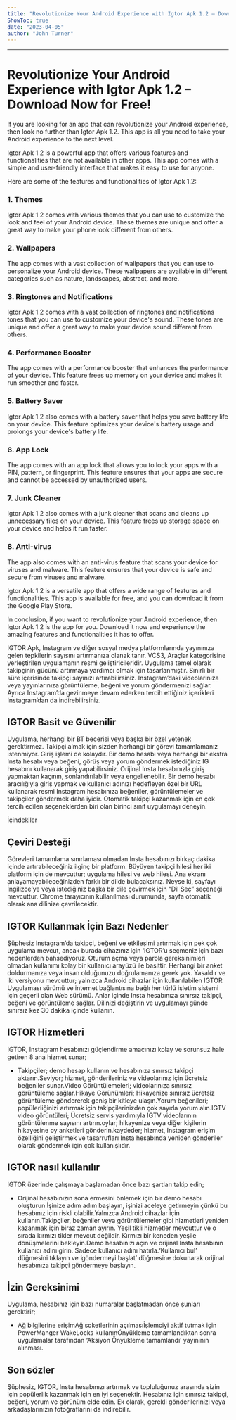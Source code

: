 ```yaml
---
title: "Revolutionize Your Android Experience with Igtor Apk 1.2 – Download Now for Free!"
ShowToc: true 
date: "2023-04-05"
author: "John Turner"
---
```

*****
# Revolutionize Your Android Experience with Igtor Apk 1.2 – Download Now for Free!

If you are looking for an app that can revolutionize your Android experience, then look no further than Igtor Apk 1.2. This app is all you need to take your Android experience to the next level.

Igtor Apk 1.2 is a powerful app that offers various features and functionalities that are not available in other apps. This app comes with a simple and user-friendly interface that makes it easy to use for anyone.

Here are some of the features and functionalities of Igtor Apk 1.2:

### 1. Themes

Igtor Apk 1.2 comes with various themes that you can use to customize the look and feel of your Android device. These themes are unique and offer a great way to make your phone look different from others.

### 2. Wallpapers

The app comes with a vast collection of wallpapers that you can use to personalize your Android device. These wallpapers are available in different categories such as nature, landscapes, abstract, and more.

### 3. Ringtones and Notifications

Igtor Apk 1.2 comes with a vast collection of ringtones and notifications tones that you can use to customize your device's sound. These tones are unique and offer a great way to make your device sound different from others.

### 4. Performance Booster

The app comes with a performance booster that enhances the performance of your device. This feature frees up memory on your device and makes it run smoother and faster.

### 5. Battery Saver

Igtor Apk 1.2 also comes with a battery saver that helps you save battery life on your device. This feature optimizes your device's battery usage and prolongs your device's battery life.

### 6. App Lock

The app comes with an app lock that allows you to lock your apps with a PIN, pattern, or fingerprint. This feature ensures that your apps are secure and cannot be accessed by unauthorized users.

### 7. Junk Cleaner

Igtor Apk 1.2 also comes with a junk cleaner that scans and cleans up unnecessary files on your device. This feature frees up storage space on your device and helps it run faster.

### 8. Anti-virus

The app also comes with an anti-virus feature that scans your device for viruses and malware. This feature ensures that your device is safe and secure from viruses and malware.

Igtor Apk 1.2 is a versatile app that offers a wide range of features and functionalities. This app is available for free, and you can download it from the Google Play Store.

In conclusion, if you want to revolutionize your Android experience, then Igtor Apk 1.2 is the app for you. Download it now and experience the amazing features and functionalities it has to offer.


IGTOR Apk, Instagram ve diğer sosyal medya platformlarında yayınınıza gelen tepkilerin sayısını artırmanıza olanak tanır. VCS3, Araçlar kategorisine yerleştirilen uygulamanın resmi geliştiricileridir. Uygulama temel olarak takipçinin gücünü artırmaya yardımcı olmak için tasarlanmıştır. Sınırlı bir süre içerisinde takipçi sayınızı artırabilirsiniz. Instagram’daki videolarınıza veya yayınlarınıza görüntüleme, beğeni ve yorum göndermenizi sağlar. Ayrıca Instagram’da gezinmeye devam ederken tercih ettiğiniz içerikleri Instagram’dan da indirebilirsiniz.
 
## IGTOR Basit ve Güvenilir
 
Uygulama, herhangi bir BT becerisi veya başka bir özel yetenek gerektirmez. Takipçi almak için sizden herhangi bir görevi tamamlamanız istenmiyor. Giriş işlemi de kolaydır. Bir demo hesabı veya herhangi bir ekstra Insta hesabı veya beğeni, görüş veya yorum göndermek istediğiniz IG hesabını kullanarak giriş yapabilirsiniz. Orijinal Insta hesabınızla giriş yapmaktan kaçının, sonlandırılabilir veya engellenebilir. Bir demo hesabı aracılığıyla giriş yapmak ve kullanıcı adınızı hedefleyen özel bir URL kullanarak resmi Instagram hesabınıza beğeniler, görüntülemeler ve takipçiler göndermek daha iyidir. Otomatik takipçi kazanmak için en çok tercih edilen seçeneklerden biri olan birinci sınıf uygulamayı deneyin.
 
İçindekiler
 
## Çeviri Desteği
 
Görevleri tamamlama sınırlaması olmadan Insta hesabınızı birkaç dakika içinde artırabileceğiniz ilginç bir platform. Büyüyen takipçi hilesi her iki platform için de mevcuttur; uygulama hilesi ve web hilesi. Ana ekranı anlayamayabileceğinizden farklı bir dilde bulacaksınız. Neyse ki, sayfayı İngilizce’ye veya istediğiniz başka bir dile çevirmek için “Dil Seç” seçeneği mevcuttur. Chrome tarayıcının kullanılması durumunda, sayfa otomatik olarak ana dilinize çevrilecektir.
 
## IGTOR Kullanmak İçin Bazı Nedenler
 
Şüphesiz Instagram’da takipçi, beğeni ve etkileşimi artırmak için pek çok uygulama mevcut, ancak burada cihazınız için ‘IGTOR’u seçmeniz için bazı nedenlerden bahsediyoruz. Oturum açma veya parola gereksinimleri olmadan kullanımı kolay bir kullanıcı arayüzü ile basittir. Herhangi bir anket doldurmanıza veya insan olduğunuzu doğrulamanıza gerek yok. Yasaldır ve iki versiyonu mevcuttur; yalnızca Android cihazlar için kullanılabilen IGTOR Uygulaması sürümü ve internet bağlantısına bağlı her türlü işletim sistemi için geçerli olan Web sürümü. Anlar içinde Insta hesabınıza sınırsız takipçi, beğeni ve görüntüleme sağlar. Dilinizi değiştirin ve uygulamayı günde sınırsız kez 30 dakika içinde kullanın.
 
## IGTOR Hizmetleri
 
IGTOR, Instagram hesabınızı güçlendirme amacınızı kolay ve sorunsuz hale getiren 8 ana hizmet sunar;
 
- Takipçiler; demo hesap kullanın ve hesabınıza sınırsız takipçi aktarın.Seviyor; hizmet, gönderileriniz ve videolarınız için ücretsiz beğeniler sunar.Video Görüntülemeleri; videolarınıza sınırsız görüntüleme sağlar.Hikaye Görünümleri; Hikayenize sınırsız ücretsiz görüntüleme göndererek geniş bir kitleye ulaşın.Yorum beğenileri; popülerliğinizi artırmak için takipçilerinizden çok sayıda yorum alın.IGTV video görüntüleri; Ücretsiz servis yardımıyla IGTV videolarının görüntülenme sayısını artırın.oylar; hikayenize veya diğer kişilerin hikayesine oy anketleri gönderin.kaydeder; hizmet, Instagram erişim özelliğini geliştirmek ve tasarrufları Insta hesabında yeniden gönderiler olarak göndermek için çok kullanışlıdır.

 
## IGTOR nasıl kullanılır
 
IGTOR üzerinde çalışmaya başlamadan önce bazı şartları takip edin;
 
- Orijinal hesabınızın sona ermesini önlemek için bir demo hesabı oluşturun.İşinize adım adım başlayın, işinizi aceleye getirmeyin çünkü bu hesabınız için riskli olabilir.Yalnızca Android cihazlar için kullanın.Takipçiler, beğeniler veya görüntülemeler gibi hizmetleri yeniden kazanmak için biraz zaman ayırın. Yeşil tikli hizmetler mevcuttur ve o sırada kırmızı tikler mevcut değildir. Kırmızı bir keneden yeşile dönüşmelerini bekleyin.Demo hesabınızı açın ve orijinal Insta hesabının kullanıcı adını girin. Sadece kullanıcı adını hatırla.‘Kullanıcı bul’ düğmesini tıklayın ve ‘göndermeyi başlat’ düğmesine dokunarak orijinal hesabınıza takipçi göndermeye başlayın.

 
## İzin Gereksinimi
 
Uygulama, hesabınız için bazı numaralar başlatmadan önce şunları gerektirir;
 
- Ağ bilgilerine erişimAğ soketlerinin açılmasıİşlemciyi aktif tutmak için PowerManger WakeLocks kullanınÖnyükleme tamamlandıktan sonra uygulamalar tarafından ‘Aksiyon Önyükleme tamamlandı’ yayınının alınması.

 
## Son sözler
 
Şüphesiz, IGTOR, Insta hesabınızı artırmak ve topluluğunuz arasında sizin için popülerlik kazanmak için en iyi seçenektir. Hesabınız için sınırsız takipçi, beğeni, yorum ve görünüm elde edin. Ek olarak, gerekli gönderilerinizi veya arkadaşlarınızın fotoğraflarını da indirebilir.



